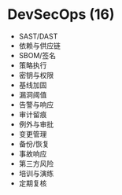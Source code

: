 # DevSecOps (16)

- SAST/DAST
- 依赖与供应链
- SBOM/签名
- 策略执行
- 密钥与权限
- 基线加固
- 漏洞阈值
- 告警与响应
- 审计留痕
- 例外与审批
- 变更管理
- 备份/恢复
- 事故响应
- 第三方风险
- 培训与演练
- 定期复核
